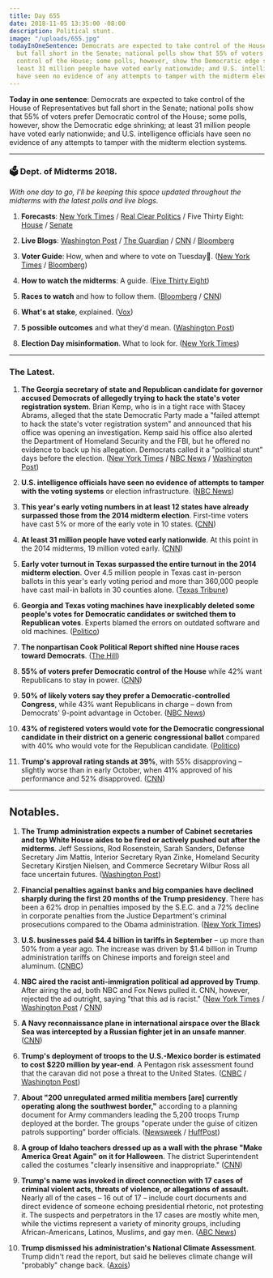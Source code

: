 ```yaml
---
title: Day 655
date: 2018-11-05 13:35:00 -08:00
description: Political stunt.
image: "/uploads/655.jpg"
todayInOneSentence: Democrats are expected to take control of the House of Representatives
  but fall short in the Senate; national polls show that 55% of voters prefer Democratic
  control of the House; some polls, however, show the Democratic edge shrinking; at
  least 31 million people have voted early nationwide; and U.S. intelligence officials
  have seen no evidence of any attempts to tamper with the midterm election systems.
---
```


**Today in one sentence**: Democrats are expected to take control of the House of Representatives but fall short in the Senate; national polls show that 55% of voters prefer Democratic control of the House; some polls, however, show the Democratic edge shrinking; at least 31 million people have voted early nationwide; and U.S. intelligence officials have seen no evidence of any attempts to tamper with the midterm election systems.

---

### 🗳 Dept. of Midterms 2018.

*With one day to go, I'll be keeping this space updated throughout the midterms with the latest polls and live blogs.*

1. **Forecasts**: [New York Times](https://www.nytimes.com/interactive/2018/upshot/elections-polls.html) / [Real Clear Politics](https://www.realclearpolitics.com/epolls/latest_polls/elections/) / Five Thirty Eight: [House](https://projects.fivethirtyeight.com/2018-midterm-election-forecast/house/) / [Senate](https://projects.fivethirtyeight.com/2018-midterm-election-forecast/senate/)

2. **Live Blogs**: [Washington Post](https://www.washingtonpost.com/politics/2018/live-updates/midterms/midterm-election-updates/) / [The Guardian](https://www.theguardian.com/us-news/live/2018/nov/05/midterm-elections-2018-latest-live-news-updates-trump-obama-democrats-republicans-today) / [CNN](https://www.cnn.com/politics/live-news/midterms-2018-countdown/index.html) / [Bloomberg](https://www.bloomberg.com/news/articles/2018-11-05/midterm-elections-2018-trump-updates)

3. **Voter Guide**: How, when and where to vote on Tuesday. ([New York Times](https://www.nytimes.com/2018/11/05/us/politics/midterm-elections-voting-guide.html) / [Bloomberg](https://www.bloomberg.com/news/articles/2018-11-05/midterms-speed-read-all-you-need-to-know-about-tuesday-s-vote))

4. **How to watch the midterms**: A guide. ([Five Thirty Eight](https://fivethirtyeight.com/features/2018-election-polls-close/))

5. **Races to watch** and how to follow them. ([Bloomberg](https://www.bloomberg.com/graphics/2018-midterm-election-results/) / [CNN](https://www.cnn.com/2018/11/05/politics/2018-midterms-roadmap-races-to-watch/index.html))

6. **What's at stake**, explained. ([Vox](https://www.vox.com/2018/11/5/18064760/2018-midterms-stakes))

7. **5 possible outcomes** and what they'd mean. ([Washington Post](https://www.washingtonpost.com/politics/2018/11/05/possible-scenarios-election-day-what-theyd-mean/))

8. **Election Day misinformation**. What to look for. ([New York Times](https://www.nytimes.com/2018/11/05/us/politics/misinformation-election-day.html))

---

### The Latest.

 1. **The Georgia secretary of state and Republican candidate for governor accused Democrats of allegedly trying to hack the state's voter registration system**. Brian Kemp, who is in a tight race with Stacey Abrams, alleged that the state Democratic Party made a "failed attempt to hack the state's voter registration system" and announced that his office was opening an investigation. Kemp said his office also alerted the Department of Homeland Security and the FBI, but he offered no evidence to back up his allegation. Democrats called it a "political stunt" days before the election. ([New York Times](https://www.nytimes.com/2018/11/04/us/politics/georgia-elections-kemp-voters-hack.html) / [NBC News](https://www.nbcnews.com/politics/elections/kemp-charges-georgia-democrats-attempted-voter-hack-abrams-fires-back-n931011) / [Washington Post](https://www.washingtonpost.com/politics/2018/11/04/brian-kemps-office-orders-hacking-probe-georgia-democrats-eve-election-hes-competing/))

 2. **U.S. intelligence officials have seen no evidence of attempts to tamper with the voting systems** or election infrastructure. ([NBC News](https://www.nbcnews.com/politics/elections/intelligence-officials-no-evidence-any-attempts-tamper-midterm-election-systems-n931391))

 3. **This year's early voting numbers in at least 12 states have already surpassed those from the 2014 midterm election**. First-time voters have cast 5% or more of the early vote in 10 states. ([CNN](https://www.cnn.com/2018/11/02/politics/early-vote-swamps-2014-and-first-timers/index.html))

 4. **At least 31 million people have voted early nationwide**. At this point in the 2014 midterms, 19 million voted early. ([CNN](https://www.cnn.com/2018/11/05/politics/early-voting-as-of-monday-morning/index.html))

 5. **Early voter turnout in Texas surpassed the entire turnout in the 2014 midterm election**. Over 4.5 million people in Texas cast in-person ballots in this year's early voting period and more than 360,000 people have cast mail-in ballots in 30 counties alone. ([Texas Tribune](https://apps.texastribune.org/features/2018/general-election-early-voting/))

 6. **Georgia and Texas voting machines have inexplicably deleted some people's votes for Democratic candidates or switched them to Republican votes**. Experts blamed the errors on outdated software and old machines. ([Politico](https://www.politico.com/story/2018/11/05/voting-machine-errors-texas-georgia-2018-elections-midterms-959980))

 7. **The nonpartisan Cook Political Report shifted nine House races toward Democrats**. ([The Hill](https://thehill.com/homenews/house/414863-cook-political-report-shifts-10-house-race-ratings-one-day-before-election))

 8. **55% of voters prefer Democratic control of the House** while 42% want Republicans to stay in power. ([CNN](https://www.cnn.com/2018/11/05/politics/cnn-poll-midterms-democrats-advantage/index.html))

 9. **50% of likely voters say they prefer a Democratic-controlled Congress**, while 43% want Republicans in charge – down from Democrats' 9-point advantage in October. ([NBC News](https://www.nbcnews.com/politics/first-read/democrats-hold-7-point-edge-final-national-nbc-wsj-poll-n931001))

10. **43% of registered voters would vote for the Democratic congressional candidate in their district on a generic congressional ballot** compared with 40% who would vote for the Republican candidate. ([Politico](https://www.politico.com/story/2018/11/05/poll-generic-ballot-narrows-on-eve-of-midterms-960757))

11. **Trump's approval rating stands at 39%**, with 55% disapproving – slightly worse than in early October, when 41% approved of his performance and 52% disapproved. ([CNN](https://www.cnn.com/2018/11/05/politics/cnn-poll-midterms-democrats-advantage/index.html))

---

## Notables.

 1. **The Trump administration expects a number of Cabinet secretaries and top White House aides to be fired or actively pushed out after the midterms**. Jeff Sessions, Rod Rosenstein, Sarah Sanders, Defense Secretary Jim Mattis, Interior Secretary Ryan Zinke, Homeland Security Secretary Kirstjen Nielsen, and Commerce Secretary Wilbur Ross all face uncertain futures. ([Washington Post](https://www.washingtonpost.com/politics/trump-administration-prepares-for-massive-shake-up-after-midterms/2018/11/04/dd6ad432-dded-11e8-b732-3c72cbf131f2_story.html))

 2. **Financial penalties against banks and big companies have declined sharply during the first 20 months of the Trump presidency**. There has been a 62% drop in penalties imposed by the S.E.C. and a 72% decline in corporate penalties from the Justice Department's criminal prosecutions compared to the Obama administration. ([New York Times](https://www.nytimes.com/2018/11/03/us/trump-sec-doj-corporate-penalties.html))

 3. **U.S. businesses paid $4.4 billion in tariffs in September** – up more than 50% from a year ago. The increase was driven by $1.4 billion in Trump administration tariffs on Chinese imports and foreign steel and aluminum. ([CNBC](https://www.cnbc.com/2018/11/05/tariff-payments-up-50percent-in-september-on-trump-trade-war-industry-group.html))

 4. **NBC aired the racist anti-immigration political ad approved by Trump**. After airing the ad, both NBC and Fox News pulled it. CNN, however, rejected the ad outright, saying "that this ad is racist." ([New York Times](https://www.nytimes.com/2018/11/05/us/politics/nbc-caravan-advertisement.html) / [Washington Post](https://www.washingtonpost.com/politics/2018/11/03/trump-jr-griped-that-cnn-didnt-run-his-dads-commercial-this-ad-is-racist-network-replied/) / [CNN](https://www.cnn.com/2018/11/05/media/nbc-trump-immigration-ad/index.html))

 5. **A Navy reconnaissance plane in international airspace over the Black Sea was intercepted by a Russian fighter jet in an unsafe manner**. ([CNN](https://www.cnn.com/2018/11/05/politics/russian-fighter-jet-intercepts-us-navy-plane/index.html))

 6. **Trump's deployment of troops to the U.S.-Mexico border is estimated to cost $220 million by year-end**. A Pentagon risk assessment found that the caravan did not pose a threat to the United States. ([CNBC](https://www.cnbc.com/2018/11/05/trump-border-deployments-could-cost-220-million-pentagon-sees-no-caravan-threat.html) / [Washington Post](https://www.washingtonpost.com/world/national-security/trumps-border-deployments-could-cost-200-million-by-year-end/2018/11/02/9798d7b6-deeb-11e8-aa33-53bad9a881e8_story.html))

 7. **About "200 unregulated armed militia members \[are\] currently operating along the southwest border,"** according to a planning document for Army commanders leading the 5,200 troops Trump deployed at the border. The groups "operate under the guise of citizen patrols supporting" border officials. ([Newsweek](https://www.newsweek.com/trump-administration-migrant-caravan-border-troops-1196855) / [HuffPost](https://www.huffingtonpost.com/entry/american-militias-head-to-the-border-sparking-military-concerns_us_5bdfae33e4b04367a87ddc1f))

 8. **A group of Idaho teachers dressed up as a wall with the phrase "Make America Great Again" on it for Halloween**. The district Superintendent called the costumes "clearly insensitive and inappropriate." ([CNN](https://www.cnn.com/2018/11/02/us/idaho-teachers-border-costume-trnd/index.html))

 9. **Trump's name was invoked in direct connection with 17 cases of criminal violent acts, threats of violence, or allegations of assault.** Nearly all of the cases – 16 out of 17 – include court documents and direct evidence of someone echoing presidential rhetoric, not protesting it. The suspects and perpetrators in the 17 cases are mostly white men, while the victims represent a variety of minority groups, including African-Americans, Latinos, Muslims, and gay men. ([ABC News](https://abcnews.go.com/Politics/blame-abc-news-finds-17-cases-invoking-trump/story?id=58912889))

10. **Trump dismissed his administration's National Climate Assessment**. Trump didn't read the report, but said he believes climate change will "probably" change back. ([Axois](https://www.axios.com/reality-check-trump-climate-change-comments-6a07878d-2385-4f07-af5b-cbe408cd737d.html))